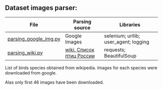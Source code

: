 ## Dataset images parser:
 File | Parsing source  | Libraries  
--- | --- | ---
[parsing_google_img.py](https://github.com/LadaChernenko/bird_species_guide/blob/main/bird_img_parsing/parsing_google_img.py) | Google Images |   selenium; urllib; user_agent; logging
[parsing_wiki.py](https://github.com/LadaChernenko/bird_species_guide/blob/main/bird_img_parsing/parsing_wiki.py) | [wiki. Список птиц России](https://ru.wikipedia.org/wiki/%D0%A1%D0%BF%D0%B8%D1%81%D0%BE%D0%BA_%D0%BF%D1%82%D0%B8%D1%86_%D0%A0%D0%BE%D1%81%D1%81%D0%B8%D0%B8) | requests; BeautifulSoup

List of birds species obtained from wikipedia. 
Images for each species were downloaded from google. 

Alas only first 46 images have been downloaded. 
